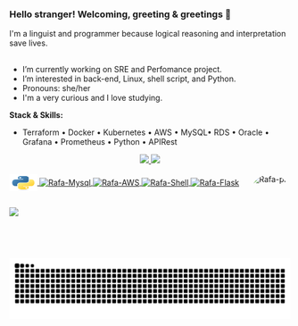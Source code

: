 ### Hello stranger! Welcoming, greeting & greetings 🍒

I'm a linguist and programmer because logical reasoning and interpretation save lives.

##

- I’m currently working on SRE and Perfomance project.
- I’m interested in back-end, Linux, shell script, and Python.
- Pronouns: she/her
- I'm a very curious and I love studying.

**Stack & Skills:**
- Terraform • Docker • Kubernetes • AWS • MySQL• RDS • Oracle • Grafana • Prometheus • Python • APIRest

<div align="center">
  <a href="https://github.com/silmarasilva">
  <img height="180em" src="https://github-readme-stats.vercel.app/api?username=silmarasilva&show_icons=true&theme=dracula&include_all_commits=true&count_private=true"/>
  <img height="180em" src="https://github-readme-stats.vercel.app/api/top-langs/?username=silmarasilva&layout=compact&langs_count=7&theme=dracula"/>
</div>
<div style="display: inline_block"><br>
  <img align="center" alt="Rafa-Python" height="30" width="50" src="https://raw.githubusercontent.com/devicons/devicon/master/icons/python/python-original.svg">
  <img align="center" alt="Rafa-Mysql" height="30" width="70" 
src="https://img.shields.io/badge/MySQL-00000F?style=for-the-badge&logo=mysql&logoColor=white.svg">
  <img align="center" alt="Rafa-AWS" height="30" width="70" 
src="https://img.shields.io/badge/Amazon_AWS-232F3E?style=for-the-badge&logo=amazon-aws&logoColor=white.svg">
  <img align="center" alt="Rafa-Shell" height="30" width="70" 
src="https://img.shields.io/badge/Shell_Script-121011?style=for-the-badge&logo=gnu-bash&logoColor=white.svg">
    <img align="center" alt="Rafa-Flask" height="30" width="70"
src="https://img.shields.io/badge/Flask-000000?style=for-the-badge&logo=flask&logoColor=white.svg">
  <img align="right" alt="Rafa-pic" height="150" style="border-radius:50px;" src="https://sadanduseless.b-cdn.net/wp-content/uploads/2018/03/painting1.jpg">
</div>
  
  ##
   
  <a href="https://www.linkedin.com/in/silmara-eliza-de-paula-silva-564814141" target="_blank"><img src="https://img.shields.io/badge/-LinkedIn-%230077B5?style=for-the-badge&logo=linkedin&logoColor=white" target="_blank">
  </a> 
 
 ![Snake animation](https://github.com/silmarasilva/silmarasilva/blob/output/github-contribution-grid-snake.svg)
 
</div>
